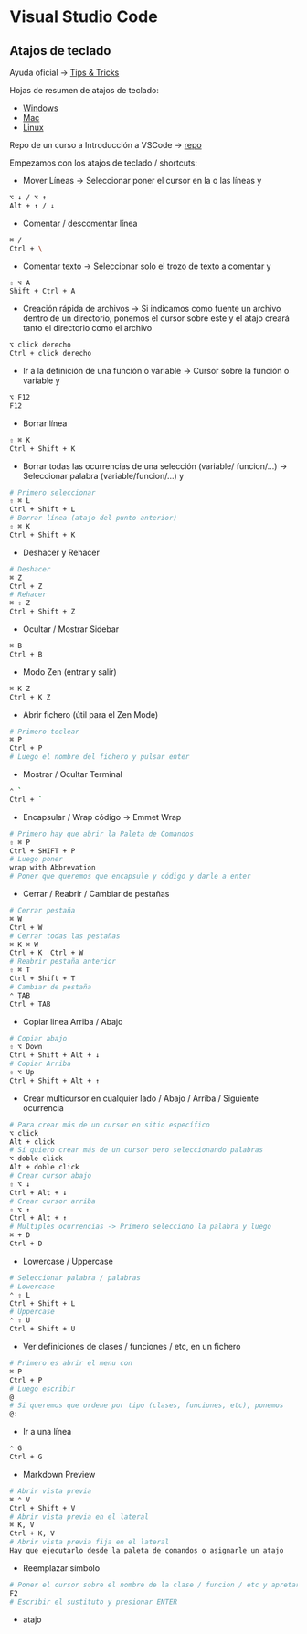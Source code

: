 # Visual Studio Code

## Atajos de teclado

Ayuda oficial -> [Tips & Tricks](https://code.visualstudio.com/docs/getstarted/tips-and-tricks)

Hojas de resumen de atajos de teclado:

* [Windows](https://code.visualstudio.com/shortcuts/keyboard-shortcuts-windows.pdf)
* [Mac](https://code.visualstudio.com/shortcuts/keyboard-shortcuts-macos.pdf)
* [Linux](https://code.visualstudio.com/shortcuts/keyboard-shortcuts-linux.pdf)

Repo de un curso a Introducción a VSCode -> [repo](https://github.com/Klerith/curso-VSCode)

Empezamos con los atajos de teclado / shortcuts:

* Mover Líneas -> Seleccionar poner el cursor en la o las líneas y

```bash
⌥ ↓ / ⌥ ↑
Alt + ↑ / ↓
```

* Comentar / descomentar línea

```bash
⌘ /
Ctrl + \
```

* Comentar texto -> Seleccionar solo el trozo de texto a comentar y

```bash
⇧ ⌥ A
Shift + Ctrl + A
```

* Creación rápida de archivos -> Si indicamos como fuente un archivo dentro de un directorio, ponemos el cursor sobre este y el atajo creará tanto el directorio como el archivo

```bash
⌥ click derecho
Ctrl + click derecho
```

* Ir a la definición de una función o variable -> Cursor sobre la función o variable y

```bash
⌥ F12
F12
```

* Borrar línea

```bash
⇧ ⌘ K
Ctrl + Shift + K
```

* Borrar todas las ocurrencias de una selección (variable/ funcion/...) -> Seleccionar palabra (variable/funcion/...) y

```bash
# Primero seleccionar
⇧ ⌘ L
Ctrl + Shift + L
# Borrar línea (atajo del punto anterior)
⇧ ⌘ K
Ctrl + Shift + K
```

* Deshacer y Rehacer

```bash
# Deshacer
⌘ Z
Ctrl + Z
# Rehacer
⌘ ⇧ Z
Ctrl + Shift + Z
```

* Ocultar / Mostrar Sidebar

```bash
⌘ B
Ctrl + B
```

* Modo Zen (entrar y salir)

```bash
⌘ K Z
Ctrl + K Z
```

* Abrir fichero (útil para el Zen Mode)

```bash
# Primero teclear
⌘ P
Ctrl + P
# Luego el nombre del fichero y pulsar enter
```

* Mostrar / Ocultar Terminal

```bash
⌃ `
Ctrl + `
```

* Encapsular / Wrap código -> Emmet Wrap

```bash
# Primero hay que abrir la Paleta de Comandos
⇧ ⌘ P
Ctrl + SHIFT + P
# Luego poner
wrap with Abbrevation
# Poner que queremos que encapsule y código y darle a enter
```

* Cerrar / Reabrir / Cambiar de pestañas

```bash
# Cerrar pestaña
⌘ W
Ctrl + W
# Cerrar todas las pestañas
⌘ K ⌘ W
Ctrl + K  Ctrl + W
# Reabrir pestaña anterior
⇧ ⌘ T
Ctrl + Shift + T
# Cambiar de pestaña
⌃ TAB
Ctrl + TAB
```

* Copiar linea Arriba / Abajo

```bash
# Copiar abajo
⇧ ⌥ Down
Ctrl + Shift + Alt + ↓
# Copiar Arriba
⇧ ⌥ Up
Ctrl + Shift + Alt + ↑
```

* Crear multicursor en cualquier lado / Abajo / Arriba / Siguiente ocurrencia

```bash
# Para crear más de un cursor en sitio específico
⌥ click
Alt + click
# Si quiero crear más de un cursor pero seleccionando palabras
⌥ doble click
Alt + doble click
# Crear cursor abajo
⇧ ⌥ ↓
Ctrl + Alt + ↓
# Crear cursor arriba
⇧ ⌥ ↑
Ctrl + Alt + ↑
# Multiples ocurrencias -> Primero selecciono la palabra y luego
⌘ + D
Ctrl + D
```

* Lowercase / Uppercase

```bash
# Seleccionar palabra / palabras
# Lowercase
⌃ ⇧ L
Ctrl + Shift + L
# Uppercase
⌃ ⇧ U
Ctrl + Shift + U
```

* Ver definiciones de clases / funciones / etc, en un fichero

```bash
# Primero es abrir el menu con
⌘ P
Ctrl + P
# Luego escribir
@
# Si queremos que ordene por tipo (clases, funciones, etc), ponemos
@:
```

* Ir a una línea

```bash
⌃ G
Ctrl + G
```

* Markdown Preview

```bash
# Abrir vista previa
⌘ ⌃ V
Ctrl + Shift + V
# Abrir vista previa en el lateral
⌘ K, V
Ctrl + K, V
# Abrir vista previa fija en el lateral
Hay que ejecutarlo desde la paleta de comandos o asignarle un atajo
```

* Reemplazar símbolo

```bash
# Poner el cursor sobre el nombre de la clase / funcion / etc y apretar
F2
# Escribir el sustituto y presionar ENTER
```

* atajo

  ```bash

  ```
